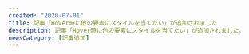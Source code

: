 ```yaml
---
created: "2020-07-01"
title: 記事「Hover時に他の要素にスタイルを当てたい」が追加されました
description: 記事「Hover時に他の要素にスタイルを当てたい」が追加されました。
newsCategory: [記事追加]
---
```

